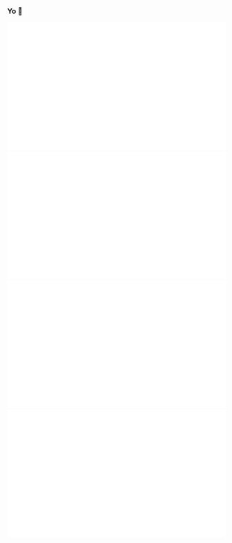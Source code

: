 ### Yo 👋

![](https://raw.githubusercontent.com/NakuLiv/github-stats/master/generated/overview.svg#gh-dark-mode-only)
![](https://raw.githubusercontent.com/NakuLiv/github-stats/master/generated/overview.svg#gh-light-mode-only)
![](https://raw.githubusercontent.com/NakuLiv/github-stats/master/generated/languages.svg#gh-dark-mode-only)
![](https://raw.githubusercontent.com/NakuLiv/github-stats/master/generated/languages.svg#gh-light-mode-only)
